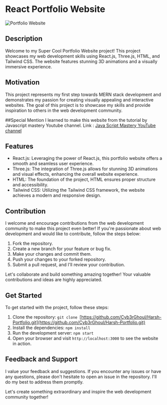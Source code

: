# React Portfolio Website

![Portfolio Website](https://www.linkpicture.com/q/new-port.jpg)

## Description
Welcome to my Super Cool Portfolio Website project! This project showcases my web development skills using React.js, Three.js, HTML, and Tailwind CSS. The website features stunning 3D animations and a visually immersive experience.

## Motivation
This project represents my first step towards MERN stack development and demonstrates my passion for creating visually appealing and interactive websites. The goal of this project is to showcase my skills and provide inspiration to others in the web development community.

##Special Mention
I learned to make this website from the tutorial by Javascript mastery Youtube channel.
Link : [Java Script Mastery YouTube channel](https://www.youtube.com/@javascriptmastery)

## Features
- React.js: Leveraging the power of React.js, this portfolio website offers a smooth and seamless user experience.
- Three.js: The integration of Three.js allows for stunning 3D animations and visual effects, enhancing the overall website experience.
- HTML: The foundation of the project, HTML ensures proper structure and accessibility.
- Tailwind CSS: Utilizing the Tailwind CSS framework, the website achieves a modern and responsive design.

## Contribution
I welcome and encourage contributions from the web development community to make this project even better! If you're passionate about web development and would like to contribute, follow the steps below:

1. Fork the repository.
2. Create a new branch for your feature or bug fix.
3. Make your changes and commit them.
4. Push your changes to your forked repository.
5. Submit a pull request, and I'll review your contribution.

Let's collaborate and build something amazing together! Your valuable contributions and ideas are highly appreciated.

## Get Started
To get started with the project, follow these steps:

1. Clone the repository: `git clone `[https://github.com/Cyb3rGhoul/Harsh-Portfolio.git](https://github.com/Cyb3rGhoul/Harsh-Portfolio.git)
2. Install the dependencies: `npm install`
3. Run the development server: `npm start`
4. Open your browser and visit `http://localhost:3000` to see the website in action.

## Feedback and Support
I value your feedback and suggestions. If you encounter any issues or have any questions, please don't hesitate to open an issue in the repository. I'll do my best to address them promptly.

Let's create something extraordinary and inspire the web development community together!
